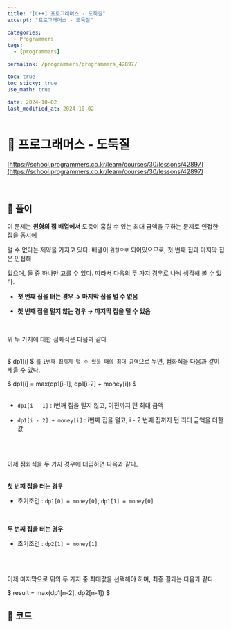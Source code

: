 ```yaml
---
title: "[C++] 프로그래머스 - 도둑질"
excerpt: "프로그래머스 - 도둑질"

categories:
  - Programmers
tags:
  - [programmers]

permalink: /programmers/programmers_42897/

toc: true
toc_sticky: true
use_math: true

date: 2024-10-02
last_modified_at: 2024-10-02
---
```


# 🔐 프로그래머스 - 도둑질

[https://school.programmers.co.kr/learn/courses/30/lessons/42897](https://school.programmers.co.kr/learn/courses/30/lessons/42897)

<br>

## 🔑 풀이

이 문제는 **원형의 집 배열에서** 도둑이 훔칠 수 있는 최대 금액을 구하는 문제로 인접한 집을 동시에 <br>

털 수 없다는 제약을 가지고 있다. 배열이 `원형으로` 되어있으므로, 첫 번째 집과 마지막 집은 인접해 <br>

있으며, 둘 중 하나만 고를 수 있다. 따라서 다음의 두 가지 경우로 나눠 생각해 볼 수 있다.

- **첫 번째 집을 터는 경우 → 마지막 집을 털 수 없음**

- **첫 번째 집을 털지 않는 경우 → 마지막 집을 털 수 있음**

<br>

위 두 가지에 대한 점화식은 다음과 같다. <br><br>

$ dp1[i] $ 를 `i번째 집까지 털 수 있을 때의 최대 금액`으로 두면, 점화식을 다음과 같이 세울 수 있다. <br>

$ dp1[i] = max(dp1[i-1], dp1[i-2] + money[i]) $ <br><br>

- `dp1[i - 1]` : i번째 집을 털지 않고, 이전까지 턴 최대 금액

- `dp1[i - 2] + money[i]` : i번째 집을 털고, i - 2 번째 집까지 턴 최대 금액을 더한 값

<br><br>

이제 점화식을 두 가지 경우에 대입하면 다음과 같다. <br><br>

**첫 번째 집을 터는 경우**

- 초기조건 : `dp1[0] = money[0]`, `dp1[1] = money[0]`

<br>

**두 번째 집을 터는 경우**

- 초기조건 : `dp2[1] = money[1]`

<br><br>

이제 마지막으로 위의 두 가지 중 최대값을 선택해야 하며, 최종 결과는 다음과 같다. <br>

$ result = max(dp1[n-2], dp2[n-1]) $


## 🧩 코드

<script src="https://gist.github.com/jinwoojwa/c0ba83f46cf4bbf297691cae4904f408.js"></script>